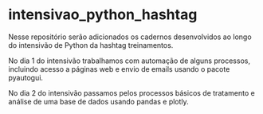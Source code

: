 # intensivao_python_hashtag
Nesse repositório serão adicionados os cadernos desenvolvidos ao longo do intensivão de Python da hashtag treinamentos.

No dia 1 do intensivão trabalhamos com automação de alguns processos, incluindo acesso a páginas web e envio de emails usando o pacote pyautogui.

No dia 2 do intensivão passamos pelos processos básicos de tratamento e análise de uma base de dados usando pandas e plotly.
